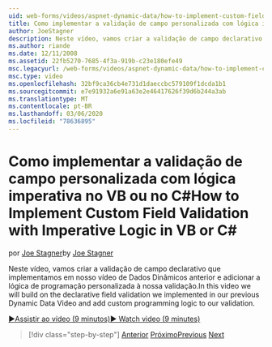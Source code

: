 ```yaml
---
uid: web-forms/videos/aspnet-dynamic-data/how-to-implement-custom-field-validation-with-imperative-logic-in-vb-or-c
title: Como implementar a validação de campo personalizada com lógica imperativa no VB C# ou | Microsoft Docs
author: JoeStagner
description: Neste vídeo, vamos criar a validação de campo declarativo que implementamos em nosso vídeo de Dados Dinâmicos anterior e adicionar a lógica de programação personalizada ao nosso Val...
ms.author: riande
ms.date: 12/11/2008
ms.assetid: 22fb5270-7685-4f3a-919b-c23e180efe49
msc.legacyurl: /web-forms/videos/aspnet-dynamic-data/how-to-implement-custom-field-validation-with-imperative-logic-in-vb-or-c
msc.type: video
ms.openlocfilehash: 32bf9ca36cb4e731d1daeccbc579109f1dcda1b1
ms.sourcegitcommit: e7e91932a6e91a63e2e46417626f39d6b244a3ab
ms.translationtype: MT
ms.contentlocale: pt-BR
ms.lasthandoff: 03/06/2020
ms.locfileid: "78636895"
---
```

# <a name="how-to-implement-custom-field-validation-with-imperative-logic-in-vb-or-c"></a><span data-ttu-id="7e5f3-103">Como implementar a validação de campo personalizada com lógica imperativa no VB ou no C\#</span><span class="sxs-lookup"><span data-stu-id="7e5f3-103">How to Implement Custom Field Validation with Imperative Logic in VB or C\#</span></span>

<span data-ttu-id="7e5f3-104">por [Joe Stagner](https://github.com/JoeStagner)</span><span class="sxs-lookup"><span data-stu-id="7e5f3-104">by [Joe Stagner](https://github.com/JoeStagner)</span></span>

<span data-ttu-id="7e5f3-105">Neste vídeo, vamos criar a validação de campo declarativo que implementamos em nosso vídeo de Dados Dinâmicos anterior e adicionar a lógica de programação personalizada à nossa validação.</span><span class="sxs-lookup"><span data-stu-id="7e5f3-105">In this video we will build on the declarative field validation we implemented in our previous Dynamic Data Video and add custom programming logic to our validation.</span></span>

[<span data-ttu-id="7e5f3-106">&#9654;Assistir ao vídeo (9 minutos)</span><span class="sxs-lookup"><span data-stu-id="7e5f3-106">&#9654; Watch video (9 minutes)</span></span>](https://channel9.msdn.com/Blogs/ASP-NET-Site-Videos/how-to-implement-custom-field-validation-with-imperative-logic-in-vb-or-c)

> [!div class="step-by-step"]
> <span data-ttu-id="7e5f3-107">[Anterior](how-to-use-attribute-validation-in-aspnet-dynamic-data-applications.md)
> [Próximo](how-to-remove-columns-from-your-dynamicdata-data-grids.md)</span><span class="sxs-lookup"><span data-stu-id="7e5f3-107">[Previous](how-to-use-attribute-validation-in-aspnet-dynamic-data-applications.md)
[Next](how-to-remove-columns-from-your-dynamicdata-data-grids.md)</span></span>
